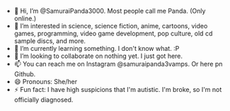- 👋 Hi, I’m @SamuraiPanda3000. Most people call me Panda. (Only online.)
- 👀 I’m interested in science, science fiction, anime, cartoons, video games, programming, video game development, pop culture, old cd sample discs, and more.
- 🌱 I’m currently learning something. I don't know what. :P
- 💞️ I’m looking to collaborate on nothing yet. I just got here.
- 📫 You can reach me on Instagram @samuraipanda3vamps. Or here pn Github.
- 😄 Pronouns: She/her
- ⚡ Fun fact: I have high suspicions that I'm autistic. I'm broke, so I'm not officially diagnosed.

<!---
SamuraiPanda3000/SamuraiPanda3000 is a ✨ special ✨ repository because its `README.md` (this file) appears on your GitHub profile.
You can click the Preview link to take a look at your changes.
--->
